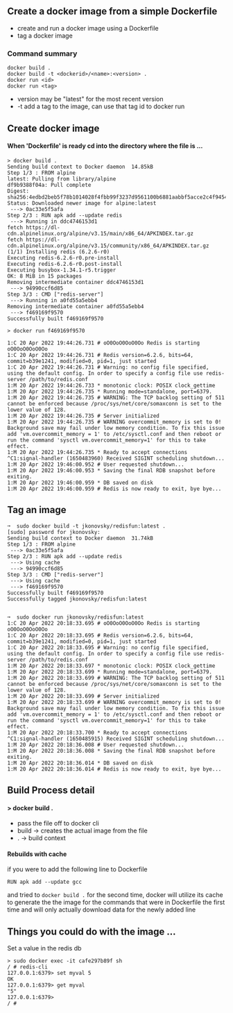 ## Create a docker image from a simple Dockerfile

* create and run a docker image using a Dockerfile
* tag a docker image

### Command summary
```
docker build .
docker build -t <dockerid>/<name>:<version> .
docker run <id>
docker run <tag>

```
* version may be "latest" for the most recent version
* -t add a tag to the image, can use that tag id to docker run <tag id>

## Create docker image
#### When 'Dockerfile' is ready cd into the directory where the file is ...
```
> docker build .
Sending build context to Docker daemon  14.85kB
Step 1/3 : FROM alpine
latest: Pulling from library/alpine
df9b9388f04a: Pull complete 
Digest: sha256:4edbd2beb5f78b1014028f4fbb99f3237d9561100b6881aabbf5acce2c4f9454
Status: Downloaded newer image for alpine:latest
 ---> 0ac33e5f5afa
Step 2/3 : RUN apk add --update redis
 ---> Running in ddc4746153d1
fetch https://dl-cdn.alpinelinux.org/alpine/v3.15/main/x86_64/APKINDEX.tar.gz
fetch https://dl-cdn.alpinelinux.org/alpine/v3.15/community/x86_64/APKINDEX.tar.gz
(1/1) Installing redis (6.2.6-r0)
Executing redis-6.2.6-r0.pre-install
Executing redis-6.2.6-r0.post-install
Executing busybox-1.34.1-r5.trigger
OK: 8 MiB in 15 packages
Removing intermediate container ddc4746153d1
 ---> 94990ccf6d85
Step 3/3 : CMD ["redis-server"]
 ---> Running in a0fd55a5ebb4
Removing intermediate container a0fd55a5ebb4
 ---> f469169f9570
Successfully built f469169f9570

> docker run f469169f9570

1:C 20 Apr 2022 19:44:26.731 # oO0OoO0OoO0Oo Redis is starting oO0OoO0OoO0Oo
1:C 20 Apr 2022 19:44:26.731 # Redis version=6.2.6, bits=64, commit=b39e1241, modified=0, pid=1, just started
1:C 20 Apr 2022 19:44:26.731 # Warning: no config file specified, using the default config. In order to specify a config file use redis-server /path/to/redis.conf
1:M 20 Apr 2022 19:44:26.733 * monotonic clock: POSIX clock_gettime
1:M 20 Apr 2022 19:44:26.735 * Running mode=standalone, port=6379.
1:M 20 Apr 2022 19:44:26.735 # WARNING: The TCP backlog setting of 511 cannot be enforced because /proc/sys/net/core/somaxconn is set to the lower value of 128.
1:M 20 Apr 2022 19:44:26.735 # Server initialized
1:M 20 Apr 2022 19:44:26.735 # WARNING overcommit_memory is set to 0! Background save may fail under low memory condition. To fix this issue add 'vm.overcommit_memory = 1' to /etc/sysctl.conf and then reboot or run the command 'sysctl vm.overcommit_memory=1' for this to take effect.
1:M 20 Apr 2022 19:44:26.735 * Ready to accept connections
^C1:signal-handler (1650483960) Received SIGINT scheduling shutdown...
1:M 20 Apr 2022 19:46:00.952 # User requested shutdown...
1:M 20 Apr 2022 19:46:00.953 * Saving the final RDB snapshot before exiting.
1:M 20 Apr 2022 19:46:00.959 * DB saved on disk
1:M 20 Apr 2022 19:46:00.959 # Redis is now ready to exit, bye bye...

````

## Tag an image
```
➞  sudo docker build -t jkonovsky/redisfun:latest .                                                                                                                                                                                                                                          
[sudo] password for jkonovsky: 
Sending build context to Docker daemon  31.74kB
Step 1/3 : FROM alpine
 ---> 0ac33e5f5afa
Step 2/3 : RUN apk add --update redis
 ---> Using cache
 ---> 94990ccf6d85
Step 3/3 : CMD ["redis-server"]
 ---> Using cache
 ---> f469169f9570
Successfully built f469169f9570
Successfully tagged jkonovsky/redisfun:latest


➞  sudo docker run jkonovsky/redisfun:latest                                                                                                                                                                                                                                                 
1:C 20 Apr 2022 20:18:33.695 # oO0OoO0OoO0Oo Redis is starting oO0OoO0OoO0Oo
1:C 20 Apr 2022 20:18:33.695 # Redis version=6.2.6, bits=64, commit=b39e1241, modified=0, pid=1, just started
1:C 20 Apr 2022 20:18:33.695 # Warning: no config file specified, using the default config. In order to specify a config file use redis-server /path/to/redis.conf
1:M 20 Apr 2022 20:18:33.697 * monotonic clock: POSIX clock_gettime
1:M 20 Apr 2022 20:18:33.699 * Running mode=standalone, port=6379.
1:M 20 Apr 2022 20:18:33.699 # WARNING: The TCP backlog setting of 511 cannot be enforced because /proc/sys/net/core/somaxconn is set to the lower value of 128.
1:M 20 Apr 2022 20:18:33.699 # Server initialized
1:M 20 Apr 2022 20:18:33.699 # WARNING overcommit_memory is set to 0! Background save may fail under low memory condition. To fix this issue add 'vm.overcommit_memory = 1' to /etc/sysctl.conf and then reboot or run the command 'sysctl vm.overcommit_memory=1' for this to take effect.
1:M 20 Apr 2022 20:18:33.700 * Ready to accept connections
^C1:signal-handler (1650485915) Received SIGINT scheduling shutdown...
1:M 20 Apr 2022 20:18:36.008 # User requested shutdown...
1:M 20 Apr 2022 20:18:36.008 * Saving the final RDB snapshot before exiting.
1:M 20 Apr 2022 20:18:36.014 * DB saved on disk
1:M 20 Apr 2022 20:18:36.014 # Redis is now ready to exit, bye bye...
```

## Build Process detail

#### > docker build .
* pass the file off to docker cli
* build -> creates the actual image from the file
* . -> build context

#### Rebuilds with cache
if you were to add the following line to Dockerfile 
```
RUN apk add --update gcc
```
and tried to `docker build .` for the second time, docker will utilize its cache to generate the the image for the commands that were in Dockerfile the first time and will only actually download data for the newly added line


## Things you could do with the image ...

Set a value in the redis db
```
> sudo docker exec -it cafe297b89f sh                                                                                                                                                                                                                                                                                       
/ # redis-cli
127.0.0.1:6379> set myval 5
OK
127.0.0.1:6379> get myval
"5"
127.0.0.1:6379> 
/ # 

```



